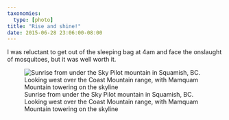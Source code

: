 ```yaml
---
taxonomies:
  type: [photo]
title: "Rise and shine!"
date: 2015-06-28 23:06:00-08:00
---
```

I was reluctant to get out of the sleeping bag at 4am and face the onslaught of mosquitoes, but it was well worth it.

<figure>
  <img src="/media/images/photos/2015/06/sky-pilot-sunrise.jpg" title="Sunrise from under the Sky Pilot mountain in Squamish, BC. Looking west over the Coast Mountain range, with Mamquam Mountain towering on the skyline"/>
  <figcaption>Sunrise from under the Sky Pilot mountain in Squamish, BC. Looking west over the Coast Mountain range, with Mamquam Mountain towering on the skyline</figcaption>
</figure>
